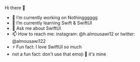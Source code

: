 Hi there 👋

- 🔭 I’m currently working on Nothingggggg
- 🌱 I’m currently learning Swift & SwiftUI
- 💬 Ask me about SwiftUI
- 📫 How to reach me: instagram: @h.almousawi12 or twitter: @almousawi122 
- ⚡ Fun fact: I love SwiftUI so much
- not a fun fact: don't use that emoji 🦦 it's mine
